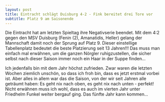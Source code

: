 ```yaml
---
layout: post
title: Eintracht schlägt Duisburg 4-2 - Fink bereitet drei Tore vor
subtitle: Platz 9 am Saisonende
---
```


Die Eintracht hat am letzten Spieltag ihre Negativserie beendet. Mit dem 4:2 gegen den MSV Duisburg (Fenin (2), Amanatidis, Heller) gelang der Mannschaft damit noch der Sprung auf Platz 9. Dieser einstellige Tabellenplatz bedeutet die beste Platzierung seit 13 Jahren!!! Das muss man einfach mal erwähnen, um die ganzen Nörgler ruhigzustellen, die sicher selbst nach dieser Saison immer noch ein Haar in der Suppe finden...

Ich jedenfalls bin mit dem Jahr höchst zufrieden. Zwar waren die letzten Wochen ziemlich unschön, so dass ich froh bin, dass es jetzt erstmal vorbei ist. Aber alles in allem war das die Saison, von der wir seit Jahren alle geträumt haben: Es geht nix nach oben, es geht nix nach unten - perfekt! Nicht erwähnen muss ich wohl, dass es auch im vierten Jahr unter Friedhelm Funkel weiter bergauf ging. Das fünfte Jahr kann kommen...
